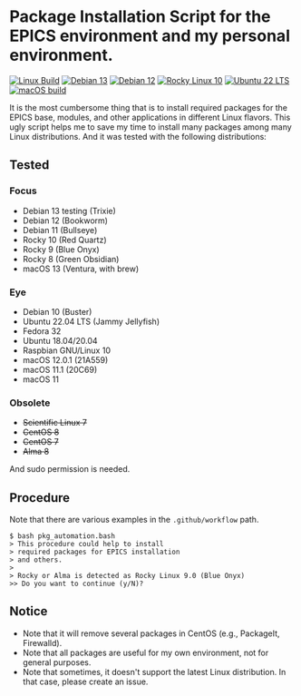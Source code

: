# Package Installation Script for the EPICS environment and my personal environment.
[![Linux Build](https://github.com/jeonghanlee/pkg_automation/actions/workflows/linux.yml/badge.svg)](https://github.com/jeonghanlee/pkg_automation/actions/workflows/linux.yml)
[![Debian 13](https://github.com/jeonghanlee/pkg_automation/actions/workflows/debian13.yml/badge.svg)](https://github.com/jeonghanlee/pkg_automation/actions/workflows/debian13.yml)
[![Debian 12](https://github.com/jeonghanlee/pkg_automation/actions/workflows/debian12.yml/badge.svg)](https://github.com/jeonghanlee/pkg_automation/actions/workflows/debian12.yml)
[![Rocky Linux 10](https://github.com/jeonghanlee/pkg_automation/actions/workflows/rocky10.yml/badge.svg)](https://github.com/jeonghanlee/pkg_automation/actions/workflows/rocky10.yml)
[![Ubuntu 22 LTS](https://github.com/jeonghanlee/pkg_automation/actions/workflows/ubuntu22.yml/badge.svg)](https://github.com/jeonghanlee/pkg_automation/actions/workflows/ubuntu22.yml)
[![macOS build](https://github.com/jeonghanlee/pkg_automation/actions/workflows/macos.yml/badge.svg)](https://github.com/jeonghanlee/pkg_automation/actions/workflows/macos.yml)

It is the most cumbersome thing that is to install required packages for the EPICS base, modules, and other applications in different Linux flavors. This ugly script helps me to save my time to install many packages among many Linux distributions.
And it was tested with the following distributions:

## Tested

### Focus

* Debian 13 testing (Trixie)
* Debian 12 (Bookworm)
* Debian 11 (Bullseye)
* Rocky 10 (Red Quartz)
* Rocky 9 (Blue Onyx)
* Rocky 8 (Green Obsidian)
* macOS 13 (Ventura, with brew)

### Eye

* Debian 10 (Buster)
* Ubuntu 22.04 LTS (Jammy Jellyfish)
* Fedora 32
* Ubuntu 18.04/20.04
* Raspbian GNU/Linux 10
* macOS 12.0.1 (21A559)
* macOS 11.1 (20C69)
* macOS 11

### Obsolete 
* ~~Scientific Linux 7~~
* ~~CentOS 8~~
* ~~CentOS 7~~
* ~~Alma 8~~


And sudo permission is needed. 

## Procedure

Note that there are various examples in the `.github/workflow` path.

```
$ bash pkg_automation.bash 
> This procedure could help to install
> required packages for EPICS installation
> and others.
>
> Rocky or Alma is detected as Rocky Linux 9.0 (Blue Onyx)
>> Do you want to continue (y/N)?
```
## Notice
* Note that it will remove several packages in CentOS (e.g., PackageIt, Firewalld). 
* Note that all packages are useful for my own environment, not for general purposes.
* Note that sometimes, it doesn't support the latest Linux distribution. In that case, please create an issue. 
